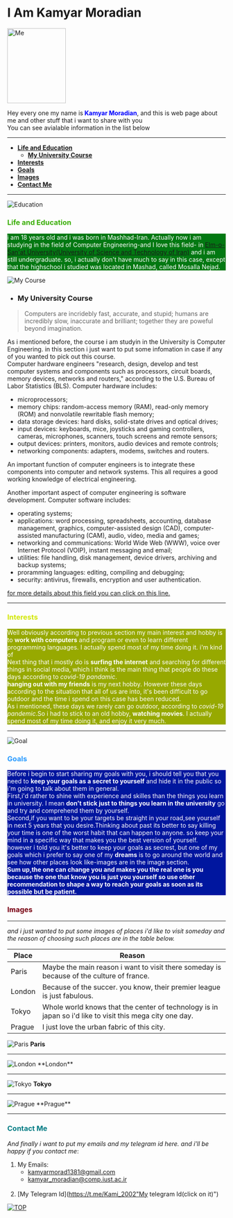 <h1 id = "beginning">I Am Kamyar Moradian</h1>
<img src = "IMG-20201101-WA0017.jpg" alt = "Me" title = "Me" width = "135px" height = "173px" padding-left = "100px" >    

<p>Hey every one my name is<span style="color : blue"><b> Kamyar Moradian</b></span>, and this is web page about me and other stuff that i want to share with you<br>
   You can see avialable information in the list below</p>
 
 ---

+ <a href = "#Edu"><strong>Life and Education</strong></a> 
   + <a href = "#Course"><strong>My University Course</strong></a> 
+ <a href = "#Interest"><strong>Interests</strong></a>
+ <a href = "#Goals"><strong>Goals</strong></a>
+ <a href = "#Images"><strong>Images</strong></a>
+ <a href = "#Contact"><strong>Contact Me</strong></a>

<!---
if wanted to write this code fully in html syntax ten it would be like it
   <ul>
        <a href="Edu">
            <li><strong>Life and Education</strong></li>
        </a>
        <ul>
            <a href="Course">
                <li><strong>My University Cours</strong></li>
            </a>
        </ul>
        <a href="#Interest">
            <li><strong>Interests</strong></li>
        </a>
        <a href="#Goals">
            <li><strong>Goals</strong></li>
        </a>
        <a href="#Images">
            <li><strong>Images</strong< /li>
        </a>
        <a href="#Contact">
            <li><strong>Contact Me</strong></li>
        </a>
    </ul>
-->

---
<img src = "./learning.jpg" alt = "Education" title = "Education">

### <span style = " color : #3AAE08 ">Life and Education</span>

<!---
<h3 style = " color : #3AAE08  ">Life and Education</h3> 
-->

<p style = "background-color : #027812 ; color : white" id = "Life and Education">
    i am 18 years old and i was born in Mashhad-Iran. Actually now i am studying in the field of Computer Engineering-and I love this field- in <a href = "http://www.iust.ac.ir/en" title = "URL of My Uni WebSite">Elm-o-San'at University(University of Science and Technology of Iran)</a> and i am still undergraduate. so, i actually don't have much to say in this case, except that the highschool i studied was located in Mashad, called Mosalla Nejad.
</p>

<img src = "./Course.jpg" alt = "My Course" title = "My Course">

<ul><li><h3>My University Course</h3></li></ul>
<blockquote>Computers are incridebly fast, accurate, and stupid; humans are incredibly slow, inaccurate and brilliant; together they are poweful beyond imagination.</blockquote>
<p id = "My University Course">
    As i mentioned before, the course i am studyin in the University is Computer Engineering. in this section i just want to put some infomation in case if any of you wanted to pick out this course.<br>
   Computer hardware engineers "research, design, develop and test computer systems and components such as processors, circuit boards, memory devices, networks and routers," according to the U.S. Bureau of Labor Statistics (BLS). Computer hardware includes:

   <ul>
      <li>microprocessors;</li>
      <li>memory chips: random-access memory (RAM), read-only memory (ROM) and nonvolatile rewritable flash memory;</li>
      <li>data storage devices: hard disks, solid-state drives and optical drives;</li>
      <li>input devices: keyboards, mice, joysticks and gaming controllers, cameras, microphones, scanners, touch screens and remote sensors;</li>
      <li>output devices: printers, monitors, audio devices and remote controls;</li>
      <li>networking components: adapters, modems, switches and routers.</li>
   </ul>
   <p>An important function of computer engineers is to integrate these components into computer and network systems. This all requires a good working knowledge of electrical engineering.</p>
   Another important aspect of computer engineering is software development. Computer software includes:
   <ul>
    <li>operating systems;</li>
      <li>applications: word processing, spreadsheets, accounting, database management, graphics, computer-assisted design (CAD), computer-assisted manufacturing (CAM), audio,          video, media and games;</li>
      <li>networking and communications: World Wide Web (WWW), voice over Internet Protocol (VOIP), instant messaging and email;</li>
      <li>utilities: file handling, disk management, device drivers, archiving and backup systems;</li>
      <li>proramming languages: editing, compiling and debugging;</li>
      <li>security: antivirus, firewalls, encryption and user authentication.</li>
   </ul>
   <a href = "https://www.livescience.com/48326-computer-engineering.html#:~:text=Computer%20engineering%20is%20the%20branch,systems%20and%20other%20technological%20devices.">for more details about this field you can click on this line.</a>
</p>

---

### <span style = " color : #D2E704">Interests</span>

<!---
<h3 style = "color : #D2E704">Interests</h3>
-->

<p style = "background-color : #97A900; color : white" id = "Interest">
    Well obviously according to previous section my main interest and hobby is to <b>work with computers</b> and program or even to learn different programming languages. I actually spend most of my time doing it. i'm kind of <br>
   Next thing that i mostly do is <b>surfing the internet</b> and searching for different things in social media, which i think is the main thing that people do these days according  to <em>covid-19 pandamic</em>.<br>
   <b>hanging out with my friends</b> is my next hobby. However these days according to the situation that all of us are into, it's been difficult to go outdoor and the time i spend on this case has been reduced.<br>
    As i mentioned, these days we rarely can go outdoor, according to <em>covid-19 pandemic</em>.So i had to stick to an old hobby, <b>watching movies</b>. I actually spend most of my time doing it, and enjoy it very much.
</p>

---

<img src = "./goals.jpg" alt = "Goal" title = "Goal">

### <span style = " color : #2A9BFF">Goals</span>

<!---
<h3 style = "color : #2A9BFF">Goals</h3>
-->

<p style = "background-color : #00169F; color : white" id = "Goals">
Before i begin to start sharing my goals with you, i should tell you that you need to <b>keep your goals as a secret to yourself</b> and hide it in the public so i'm going to talk about them in general.<br>
First,i'd rather to shine with experience and skilles than the things you learn in university. I mean <b>don't stick just to things you learn in the university</b> go and try and comprehend them by yourself.<br>
Second,if you want to be your targets be straight in your road,see yourself in next 5 years that you desire.Thinking about past its better to say killing your time is one of the worst habit that can happen to anyone. so keep your mind in a specific way that makes you the best version of yourself.<br>
however i told you it's better to keep your goals as secrest, but one of my goals which i prefer to say one of my <b>dreams</b> is to go around the world and see how other places look like-images are in the image section.<br>
<strong>Sum up,the one can change you and makes you the real one is you because the one that know you is just you yourself so use other recommendation to shape a way to reach your goals as soon as its possible but be patient.</strong>
</p>

### <span style = " color : #780012" id = "Images">Images</span>

<!---
<h3 style = "color : #780012">Images</h3>
-->

--- 

_and i just wanted to put some images of places i'd like to visit someday and the reason of choosing such places are in the table below._

| Place  | Reason |
| ------ | ----------- |
| Paris  | Maybe the main reason i want to visit there someday is because of the culture of france. |
| London | Because of the succer. you know, their premier league is just fabulous. |
| Tokyo  | Whole world knows that the center of technology is in japan so i'd like to visit this mega city one day. |
| Prague | I just love the urban fabric of this city. |

<!---
<i>and i just added some images there of places that i'd like to visit someday.</i>
<table>
    <thead>
        <tr>
            <th>Place</th>
            <th>Reason</th>
        </tr>
    </thead>
    <tbody>
        <tr>
            <td>Paris</td>
            <td>Maybe the main reason i want to visit there someday is because of the culture of france.</td>
        </tr>
        <tr>
            <td>London</td>
            <td>Because of the succer. you know, their premier league is just fabulous.</td>
        </tr>
        <tr>
            <td>Tokyo</td>
            <td>Whole world knows that the center of technology is in japan so i'd like to visit this mega city one day.</td>
        </tr>
        <tr>
            <td>Prague</td>
            <td>I just love the urban fabric of this city.</td>
        </tr>
    </tbody>
</table>
-->

![Paris](https://images.adsttc.com/media/images/5d44/14fa/284d/d1fd/3a00/003d/large_jpg/eiffel-tower-in-paris-151-medium.jpg?1564742900"Paris")
**Paris**

<!----
<img src = "https://images.adsttc.com/media/images/5d44/14fa/284d/d1fd/3a00/003d/large_jpg/eiffel-tower-in-paris-151-medium.jpg?1564742900" alt = "Paris" title = "Paris">
<p><b>Lodon</b></p>
--->

<hr>
                                                                    
<img src = "./london.jpg" alt = "London" title = "London">
**London**

----
                                                                     
![Tokyo](https://stillmedab.olympic.org/media/Images/OlympicOrg/News/2020/03/24/2020-03-24-tokyo-thumbnail-01.jpg?interpolation=lanczos-none&resize=*:*"Tokyo")
**Tokyo**

<!--- <img src = "https://stillmedab.olympic.org/media/Images/OlympicOrg/News/2020/03/24/2020-03-24-tokyo-thumbnail-01.jpg?interpolation=lanczos-none&resize=*:*" alt = "Tokyo" title = "Tokyo">
<p><b>Tokyo</b></p> --->

----
                                                                     
<img src = "./prague.jpg" alt = "Prague" title = "Prague">
**Prague**
                                                                     
<hr>

### <span style = " color : #007B83" id = "Contact">Contact Me</span>

<!--- <h3 style = "color : "#007B83" id =  "contact">Contact Me</h3> --->

*And finally i want to put my emails and my telegram id here. and i'll be happy if you contact me*: <br>

<!--- <p>And finally i want to put my emails and my telegram id here. and i'll be happy if you contact me:</p> --->

1. My Emails:
   + kamyarmorad1381@gmail.com<br>
   + kamyar_moradian@comp.iust.ac.ir<br>
   <br>
2. [My Telegram Id](https://t.me/Kami_2002"My telegram Id(click on it)")<br>

<!---
<ol>
   <li>My Emails</li>
   <ul>
      <li>kamyarmorad1381@gmail.com</li>
      <li>kamyar_moradian@comp.iust.ac.ir</li>
   </ul>
   <a href = "https://t.me/Kami_2002" title = "My telegram Id(click on it)"><li>My Telegram Id</li></a>
</ol>
-->

<a href = "#beginning"> ![TOP](./mainupperArrow.png) </a>
<!-- <a href = "#beginning"><img src = "./mainupperArrow.png" alt = "TOP"></a> -->
